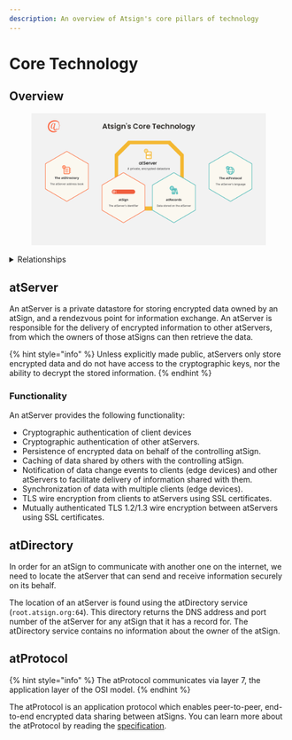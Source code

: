 ```yaml
---
description: An overview of Atsign's core pillars of technology
---
```


# Core Technology

## Overview

<figure><img src="../../.gitbook/assets/core-overview-simple.png" alt="Diagram of Atsign&#x27;s Core Technology"><figcaption></figcaption></figure>

<details>

<summary>Relationships</summary>

Every **atServer** is associated with _one_ **atSign**, and each atServer stores _many_ **atRecords.**

When provided an **atSign**, the **atDirectory** returns a _DNS address_ and _port number_ for its **atServer.**

The **atProtocol** is the _application layer protocol_ used to communicate with an **atServer.**

</details>

## atServer

An atServer is a private datastore for storing encrypted data owned by an atSign, and a rendezvous point for information exchange. An atServer is responsible for the delivery of encrypted information to other atServers, from which the owners of those atSigns can then retrieve the data.&#x20;

{% hint style="info" %}
Unless explicitly made public, atServers only store encrypted data and do not have access to the cryptographic keys, nor the ability to decrypt the stored information.
{% endhint %}

### Functionality

An atServer provides the following functionality:

* Cryptographic authentication of client devices
* Cryptographic authentication of other atServers.
* Persistence of encrypted data on behalf of the controlling atSign.
* Caching of data shared by others with the controlling atSign.
* Notification of data change events to clients (edge devices) and other atServers to facilitate delivery of information shared with them.
* Synchronization of data with multiple clients (edge devices).
* TLS wire encryption from clients to atServers using SSL certificates.
* Mutually authenticated TLS 1.2/1.3 wire encryption between atServers using SSL certificates.

## atDirectory

In order for an atSign to communicate with another one on the internet, we need to locate the atServer that can send and receive information securely on its behalf.&#x20;

The location of an atServer is found using the atDirectory service (`root.atsign.org:64`). This directory returns the DNS address and port number of the atServer for any atSign that it has a record for. The atDirectory service contains no information about the owner of the atSign.

## atProtocol

{% hint style="info" %}
The atProtocol communicates via layer 7, the application layer of the OSI model.
{% endhint %}

The atProtocol is an application protocol which enables peer-to-peer, end-to-end encrypted data sharing between atSigns. You can learn more about the atProtocol by reading the [specification](https://github.com/atsign-foundation/at\_protocol/blob/trunk/specification/at\_protocol\_specification.md).
